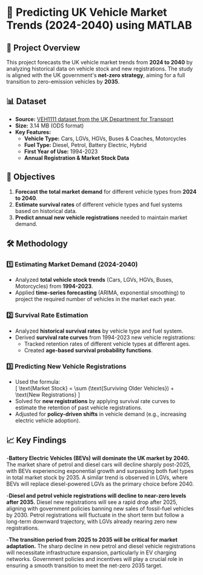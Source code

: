 # 🚗 Predicting UK Vehicle Market Trends (2024-2040) using MATLAB

## 📌 Project Overview

This project forecasts the UK vehicle market trends from **2024 to 2040** by analyzing historical data on vehicle stock and new registrations. The study is aligned with the UK government's **net-zero strategy**, aiming for a full transition to zero-emission vehicles by **2035**.

## 📊 Dataset

- **Source:** [VEH1111 dataset from the UK Department for Transport](https://www.gov.uk/government/statistical-data-sets/vehicle-licensing-statistics-data-tables#all-vehicles)  
- **Size:** 3.14 MB (ODS format)  
- **Key Features:**
  - **Vehicle Type:** Cars, LGVs, HGVs, Buses & Coaches, Motorcycles  
  - **Fuel Type:** Diesel, Petrol, Battery Electric, Hybrid  
  - **First Year of Use:** 1994-2023  
  - **Annual Registration & Market Stock Data**  

## 🎯 Objectives

1. **Forecast the total market demand** for different vehicle types from **2024 to 2040**.
2. **Estimate survival rates** of different vehicle types and fuel systems based on historical data.
3. **Predict annual new vehicle registrations** needed to maintain market demand.

## 🛠️ Methodology

### 1️⃣ Estimating Market Demand (2024-2040)
- Analyzed **total vehicle stock trends** (Cars, LGVs, HGVs, Buses, Motorcycles) from **1994-2023**.
- Applied **time-series forecasting** (ARIMA, exponential smoothing) to project the required number of vehicles in the market each year.

### 2️⃣ Survival Rate Estimation
- Analyzed **historical survival rates** by vehicle type and fuel system.
- Derived **survival rate curves** from 1994-2023 new vehicle registrations:
  - Tracked retention rates of different vehicle types at different ages.
  - Created **age-based survival probability functions**.

### 3️⃣ Predicting New Vehicle Registrations
- Used the formula:  
  \[
  \text{Market Stock} = \sum (\text{Surviving Older Vehicles}) + \text{New Registrations}
  \]
- Solved for **new registrations** by applying survival rate curves to estimate the retention of past vehicle registrations.
- Adjusted for **policy-driven shifts** in vehicle demand (e.g., increasing electric vehicle adoption).

## 📈 Key Findings

-**Battery Electric Vehicles (BEVs) will dominate the UK market by 2040.** The market share of petrol and diesel cars will decline sharply post-2025, with BEVs experiencing exponential growth and surpassing both fuel types in total market stock by 2035. A similar trend is observed in LGVs, where BEVs will replace diesel-powered LGVs as the primary choice before 2040.

-**Diesel and petrol vehicle registrations will decline to near-zero levels after 2035.** Diesel new registrations will see a rapid drop after 2025, aligning with government policies banning new sales of fossil-fuel vehicles by 2030. Petrol registrations will fluctuate in the short term but follow a long-term downward trajectory, with LGVs already nearing zero new registrations.

-**The transition period from 2025 to 2035 will be critical for market adaptation.** The sharp decline in new petrol and diesel vehicle registrations will necessitate infrastructure expansion, particularly in EV charging networks. Government policies and incentives will play a crucial role in ensuring a smooth transition to meet the net-zero 2035 target.
